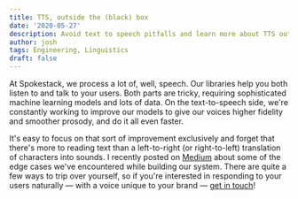```yaml
---
title: TTS, outside the (black) box
date: '2020-05-27'
description: Avoid text to speech pitfalls and learn more about TTS output. Josh Ziegler shares some of the edge cases we've encountered while building our system.
author: josh
tags: Engineering, Linguistics
draft: false
---
```


At Spokestack, we process a lot of, well, speech. Our libraries help you both listen to and talk to your users. Both parts are tricky, requiring sophisticated machine learning models and lots of data. On the text-to-speech side, we're constantly working to improve our models to give our voices higher fidelity and smoother prosody, and do it all even faster.

It's easy to focus on that sort of improvement exclusively and forget that there's more to reading text than a left-to-right (or right-to-left) translation of characters into sounds. I recently posted on [Medium](https://medium.com/@josh_z/tts-outside-the-black-box-81ed0b96553b) about some of the edge cases we've encountered while building our system. There are quite a few ways to trip over yourself, so if you're interested in responding to your users naturally — with a voice unique to your brand — [get in touch](mailto:hello@spokestack.io)!
